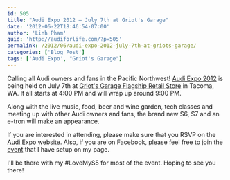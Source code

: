 ```yaml
---
id: 505
title: "Audi Expo 2012 – July 7th at Griot's Garage"
date: '2012-06-22T18:46:54-07:00'
author: 'Linh Pham'
guid: 'http://audiforlife.com/?p=505'
permalink: /2012/06/audi-expo-2012-july-7th-at-griots-garage/
categories: ['Blog Post']
tags: ['Audi Expo', "Griot's Garage"]
---
```


Calling all Audi owners and fans in the Pacific Northwest! [Audi Expo 2012](http://www.audiexpo.com/) is being held on July 7th at [Griot's Garage Flagship Retail Store](http://www.griotsgarage.com/) in Tacoma, WA. It all starts at 4:00 PM and will wrap up around 9:00 PM.

Along with the live music, food, beer and wine garden, tech classes and meeting up with other Audi owners and fans, the brand new S6, S7 and an e-tron will make an appearance.

If you are interested in attending, please make sure that you RSVP on the [Audi Expo](http://www.audiexpo.com/) website. Also, if you are on Facebook, please feel free to join the [event](https://www.facebook.com/events/415270688518284/) that I have setup on my page.

I'll be there with my #LoveMyS5 for most of the event. Hoping to see you there!
